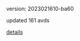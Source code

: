 version: 2023021610-ba60

updated 161 avds

[details](https://github.com/0x74f917491bfa7ebfa379/ali_avd_db/blob/master/change_log/2023/02/16/10/ba60.txt)